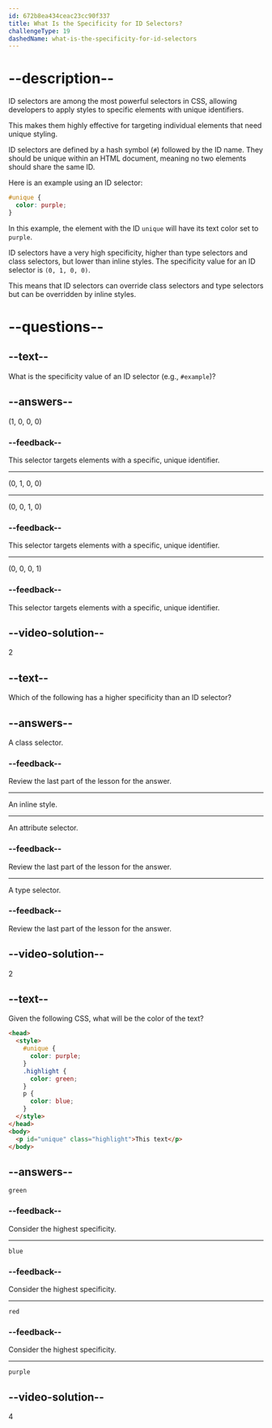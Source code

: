 ```yaml
---
id: 672b8ea434ceac23cc90f337
title: What Is the Specificity for ID Selectors?
challengeType: 19
dashedName: what-is-the-specificity-for-id-selectors
---
```


# --description--

ID selectors are among the most powerful selectors in CSS, allowing developers to apply styles to specific elements with unique identifiers.

This makes them highly effective for targeting individual elements that need unique styling.

ID selectors are defined by a hash symbol (`#`) followed by the ID name. They should be unique within an HTML document, meaning no two elements should share the same ID.

Here is an example using an ID selector:

```css
#unique {
  color: purple;
}
```

In this example, the element with the ID `unique` will have its text color set to `purple`.

ID selectors have a very high specificity, higher than type selectors and class selectors, but lower than inline styles. The specificity value for an ID selector is `(0, 1, 0, 0)`.

This means that ID selectors can override class selectors and type selectors but can be overridden by inline styles.

# --questions--

## --text--

What is the specificity value of an ID selector (e.g., `#example`)?

## --answers--

(1, 0, 0, 0)

### --feedback--

This selector targets elements with a specific, unique identifier.

---

(0, 1, 0, 0)

---

(0, 0, 1, 0)

### --feedback--

This selector targets elements with a specific, unique identifier.

---

(0, 0, 0, 1)

### --feedback--

This selector targets elements with a specific, unique identifier.

## --video-solution--

2

## --text--

Which of the following has a higher specificity than an ID selector?

## --answers--

A class selector.

### --feedback--

Review the last part of the lesson for the answer.

---

An inline style.

---

An attribute selector.

### --feedback--

Review the last part of the lesson for the answer.

---

A type selector.

### --feedback--

Review the last part of the lesson for the answer.

## --video-solution--

2

## --text--

Given the following CSS, what will be the color of the text?

```html
<head>
  <style>
    #unique {
      color: purple;
    }
    .highlight {
      color: green;
    }
    p {
      color: blue;
    }
  </style>
</head>
<body>
  <p id="unique" class="highlight">This text</p>
</body>
```

## --answers--

`green`

### --feedback--

Consider the highest specificity.

---

`blue`

### --feedback--

Consider the highest specificity.

---

`red`

### --feedback--

Consider the highest specificity.

---

`purple`

## --video-solution--

4
